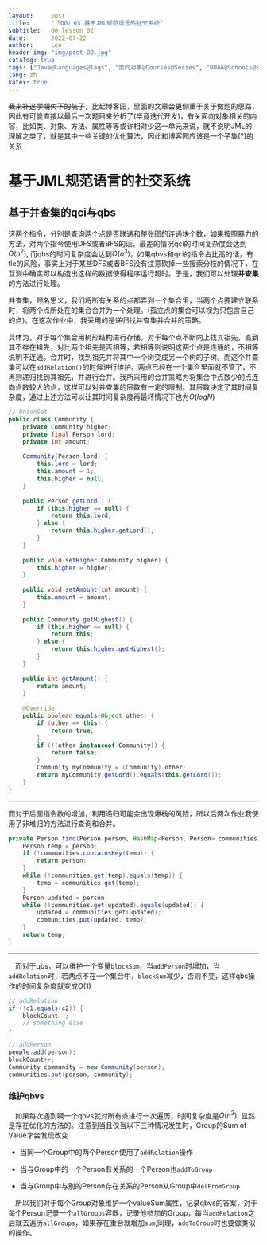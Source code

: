 ```yaml
---
layout:     post
title:      "「OO」03 基于JML规范语言的社交系统"
subtitle:   O0 lesson 02
date:       2022-07-22
author:     Leo
header-img: "img/post-OO.jpg"
catalog: true
tags: ["Java@Languages@Tags", "面向对象@Courses@Series", "BUAA@Schools@Series"]
lang: zh
katex: true 
---
```


~~我来补这学期欠下的坑了~~，比起博客园，里面的文章会更侧重于关于做题的思路，因此有可能直接以最后一次题目来分析了(毕竟迭代开发)，有关面向对象相关的内容，比如类、对象、方法、属性等等或许相对少这一单元来说，就不说明JML的理解之类了，就是其中一些关键的优化算法，因此和博客园应该是一个子集(?)的关系

# 基于JML规范语言的社交系统

## 基于并查集的qci与qbs

这两个指令，分别是查询两个点是否联通和整张图的连通块个数，如果按照暴力的方法，对两个指令使用DFS或者BFS的话，最差的情况qci的时间复杂度会达到$O(n^2)$, 而qbs的时间复杂度会达到$O(n^3)$，如果qbvs和qci的指令占比高的话，有tle的风险，事实上对于某些DFS或者BFS没有注意砍掉一些搜索分枝的情况下，在互测中确实可以构造出这样的数据使得程序运行超时。于是，我们可以处理**并查集**的方法进行处理。

并查集，顾名思义，我们将所有关系的点都弄到一个集合里，当两个点要建立联系时，将两个点所处在的集合合并为一个处理。(孤立点的集合可以视为只包含自己的点)。在这次作业中，我采用的是递归找并查集并合并的策略。

具体为，对于每个集合用树形结构进行存储，对于每个点不断向上找其祖先，直到其不存在祖先，对比两个祖先是否相等，若相等则说明这两个点是连通的，不相等说明不连通。合并时，找到祖先并将其中一个树变成另一个树的子树。而这个并查集可以在`addRelation()`的时候进行维护。两点已经在一个集合里面就不管了，不再则递归找到其祖先，并进行合并。我所采用的合并策略为将集合中点数少的点连向点数较大的点，这样可以对并查集的层数有一定的限制。其层数决定了其时间复杂度，通过上述方法可以让其时间复杂度再最坏情况下也为$O(logN)$

```java
// UnionSet
public class Community {
    private Community higher;
    private final Person lord;
    private int amount;
    
    Community(Person lord) {
        this.lord = lord;
        this.amount = 1;
        this.higher = null;
    }
    
    public Person getLord() {
        if (this.higher == null) {
            return this.lord;
        } else {
            return this.higher.getLord();
        }
    }
    
    public void setHigher(Community higher) {
        this.higher = higher;
    }
    
    public void setAmount(int amount) {
        this.amount = amount;
    }
    
    public Community getHighest() {
        if (this.higher == null) {
            return this;
        } else {
            return this.higher.getHighest();
        }
    }
    
    public int getAmount() {
        return amount;
    }
    
    @Override
    public boolean equals(Object other) {
        if (other == this) {
            return true;
        }
        if (!(other instanceof Community)) {
            return false;
        }
        Community myCommunity = (Community) other;
        return myCommunity.getLord().equals(this.getLord());
    }
}

```

---

而对于后面指令数的增加，利用递归可能会出现爆栈的风险，所以后两次作业我使用了非堆归的方法进行查询和合并。

```java
private Person find(Person person, HashMap<Person, Person> communities) {
    Person temp = person;
    if (!communities.containsKey(temp)) {
        return person;
    }
    while (!communities.get(temp).equals(temp)) {
        temp = communities.get(temp);
    }
    Person updated = person;
    while (!communities.get(updated).equals(updated)) {
        updated = communities.get(updated);
        communities.put(updated, temp);
    }
    return temp;
}

```

---

&emsp;而对于qbs，可以维护一个变量`blockSum`，当`addPerson`时增加，当`addRelation`时，若两点不在一个集合中，`blockSum`减少，否则不变，这样qbs操作的时间复杂度就变成$O(1)$

```java
// addRelation
if (!c1.equals(c2)) {
    blockCount--;
    // something else
}

// addPerson
people.add(person);
blockCount++;
Community community = new Community(person);
communities.put(person, community);
```

### 维护qbvs

&emsp;如果每次遇到啊一个qbvs就对所有点进行一次遍历，时间复杂度是$O(n^2)$, 显然是存在优化的方法的。注意到当且仅当以下三种情况发生时，Group的Sum of Value才会发现改变

* 当同一个Group中的两个Person使用了`addRelation`操作

* 当与Group中的一个Person有关系的一个Person也`addToGroup`

* 当与Group中与别的Person存在关系的Person从Group中`delFromGroup`

&emsp;所以我们对于每个Group对象维护一个valueSum属性，记录qbvs的答案，对于每个Person记录一个`allGroups`容器，记录他参加的Group，每当`addRelation`之后就去遍历`allGroups`，如果存在重合就增加`sum`,同理，`addToGroup`时也要做类似的操作。
